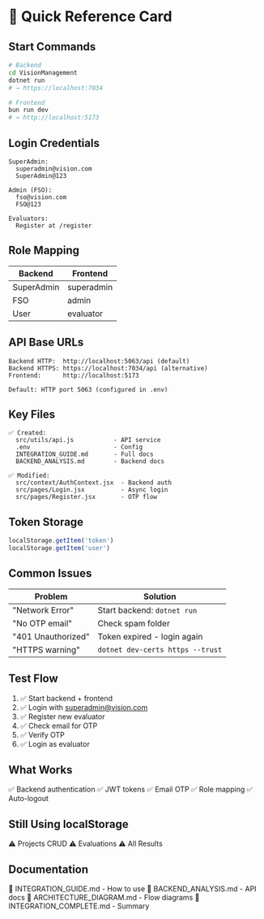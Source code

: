 # 🚀 Quick Reference Card

## Start Commands

```bash
# Backend
cd VisionManagement
dotnet run
# → https://localhost:7034

# Frontend
bun run dev
# → http://localhost:5173
```

## Login Credentials

```
SuperAdmin:
  superadmin@vision.com
  SuperAdmin@123

Admin (FSO):
  fso@vision.com
  FSO@123

Evaluators:
  Register at /register
```

## Role Mapping

| Backend | Frontend |
|---------|----------|
| SuperAdmin | superadmin |
| FSO | admin |
| User | evaluator |

## API Base URLs

```
Backend HTTP:  http://localhost:5063/api (default)
Backend HTTPS: https://localhost:7034/api (alternative)
Frontend:      http://localhost:5173

Default: HTTP port 5063 (configured in .env)
```

## Key Files

```
✅ Created:
  src/utils/api.js           - API service
  .env                       - Config
  INTEGRATION_GUIDE.md       - Full docs
  BACKEND_ANALYSIS.md        - Backend docs

✅ Modified:
  src/context/AuthContext.jsx  - Backend auth
  src/pages/Login.jsx          - Async login
  src/pages/Register.jsx       - OTP flow
```

## Token Storage

```javascript
localStorage.getItem('token')
localStorage.getItem('user')
```

## Common Issues

| Problem | Solution |
|---------|----------|
| "Network Error" | Start backend: `dotnet run` |
| "No OTP email" | Check spam folder |
| "401 Unauthorized" | Token expired - login again |
| "HTTPS warning" | `dotnet dev-certs https --trust` |

## Test Flow

1. ✅ Start backend + frontend
2. ✅ Login with superadmin@vision.com
3. ✅ Register new evaluator
4. ✅ Check email for OTP
5. ✅ Verify OTP
6. ✅ Login as evaluator

## What Works

✅ Backend authentication
✅ JWT tokens
✅ Email OTP
✅ Role mapping
✅ Auto-logout

## Still Using localStorage

⚠️ Projects CRUD
⚠️ Evaluations
⚠️ All Results

## Documentation

📘 INTEGRATION_GUIDE.md - How to use
📘 BACKEND_ANALYSIS.md - API docs
📘 ARCHITECTURE_DIAGRAM.md - Flow diagrams
📘 INTEGRATION_COMPLETE.md - Summary
